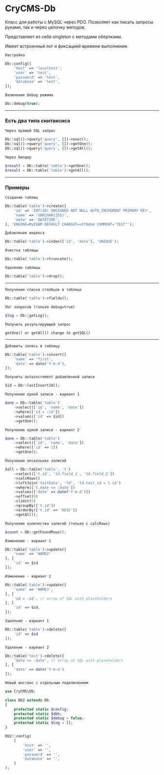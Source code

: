 # CryCMS-Db

Класс для работы с MySQL через PDO.
Позволяет как писать запросы руками, так и через цепочку методов.

Представляет из себя singleton с методами обертками.

Имеет встроенный лог и фиксацией времени выполнения.

`Настройка`
```php
Db::config([
    'host' => 'localhost',
    'user' => 'test',
    'password' => 'test',
    'database' => 'test',
]);
```

`Включение Debug режима`
```php
Db::debug(true);
```
---

### Есть два типа синтаксиса

`Через прямой SQL запрос`
```php
Db::sql()->query('query', [])->exec();
Db::sql()->query('query', [])->getOne();
Db::sql()->query('query', [])->getAll();
```

`Через билдер`
```php
$result = Db::table('table')->getOne();
$result = Db::table('table')->getAll();
```
---

### Примеры

`Создание таблиц`
```php
Db::table('table')->create([
    'id' => 'INT(10) UNSIGNED NOT NULL AUTO_INCREMENT PRIMARY KEY',
    'name' => 'VARCHAR(255)',
    'date' => 'DATETIME',
], 'ENGINE=MyISAM DEFAULT CHARSET=utf8mb4 COMMENT="TEST"');
```

`Добавление индекса`
```php
Db::table('table')->index(['id', 'date'], 'UNIQUE');
```

`Очистка таблицы`
```php
Db::table('table')->truncate();
```

`Удаление таблицы`
```php
Db::table('table')->drop();
```
---

`Получение списка столбцов в таблице`
```php
Db::table('table')->fields();
```

`Лог запросов (только debug=true)`
```php
$log = Db::getLog();
```

`Получить результирующий запрос`
```text
getOne() or getAll() change to getSQL()
```
---

`Добавить запись в таблицу`
```php
Db::table('table')->insert([
    'name' => 'first',
    'date' => date('Y-m-d'),
]);
```

`Получить autoincrement добавленной записи`
```php
$id = Db::lastInsertId();
```

`Получение одной записи - вариант 1`
```php
$one = Db::table('table')
    ->select(['id', 'name', 'date'])
    ->where(['id = :id'])
    ->values(['id' => $id])
    ->getOne();
```

`Получение одной записи - вариант 2`
```php
$one = Db::table('table')
    ->select(['id', 'name', 'date'])
    ->where(['id' => 1])
    ->getOne();
```

`Получение нескольких записей`
```php
$all = Db::table('table', 't')
    ->select(['t.id', 'td.field_1', 'td.field_2'])
    ->calcRows()
    ->leftJoin('testData', 'td', 'td.test_id = t.id')
    ->where(['t.date <= :date'])
    ->values(['date' => date('Y-m-d')])
    ->offset(0)
    ->limit(5)
    ->groupBy(['t.id'])
    ->orderBy(['t.id' => 'DESC'])
    ->getAll();
```

`Получение количества записей (только с calcRows)`
```php
$count = Db::getFoundRows();
```

`Изменение - вариант 1`
```php
Db::table('table')->update([
    'name' => 'NAME2'
], [
    'id' => $id
]);
```

`Изменение - вариант 2`
```php
Db::table('table')->update([
    'name' => 'NAME3',
], [
    'id = :id', // array of SQL with placeholders
], [
    'id' => $id,
]);
```

`Удаление - вариант 1`
```php
Db::table('table')->delete([
    'id' => $id
]);
```

`Удаление - вариант 2`
```php
Db::table('test')->delete([
    'date <= :date', // array of SQL with placeholders
], [
    'date' => date('Y-m-d')
]);
```

`Новый инстанс с отдельным подключением`
```php
use CryCMS\Db;

class Db2 extends Db
{
    protected static $config;
    protected static $dbh;
    protected static $debug = false;
    protected static $log = [];
}

Db2::config(
    [
        'host' => '',
        'user' => '',
        'password' => '',
        'database' => '',
    ]
);
```


